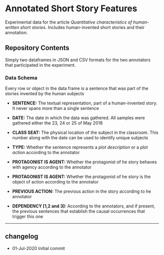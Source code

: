 # Annotated Short Story Features
Experimental data for the article _Quantitative characteristics of human-written short stories_. Includes human-invented short stories and their annotation.

## Repository Contents

Simply two dataframes in JSON and CSV formats for the two annotators that participated in the experiment.

### Data Schema

Every row or object in the data frame is a sentence that was part of the stories invented by the human subjects

* **SENTENCE:** The textual representation, part of a human-invented story. It never spans more than a single sentence

* **DATE:** The date in which the data was gathered. All samples were gathered either the 23, 24 or 25 of May 2018

* **CLASS SEAT:** The physical location of the subject in the classroom. This number along with the date can be used to identify unique subjects

* **TYPE:** Whether the sentence represents a _plot description_ or a _plot action_ according to the annotator

* **PROTAGONIST IS AGENT:** Whether the protagonist of he story behaves with agency according to the annotator

* **PROTAGONIST IS AGENT:** Whether the protagonist of he story is the object of action according to the annotator

* **PREVIOUS ACTION:** The previous action in the story according to he annotator

* **DEPENDENCY [1,2 and 3]:** According to the annotators, and if present, the previous sentences that establish the causal occurrences that trigger this one

----
## changelog
* 01-Jul-2020 Initial commit 
